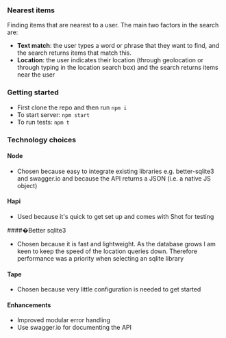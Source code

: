 ### Nearest items

Finding items that are nearest to a user. The main two factors in the search are:
- **Text match**: the user types a word or phrase that they want to find, and the search returns items that match this.
- **Location**: the user indicates their location (through geolocation or through typing in the location search box) and the search returns items near the user


### Getting started
- First clone the repo and then run `npm i`
- To start server: `npm start`
- To run tests: `npm t`

### Technology choices
#### Node
- Chosen because easy to integrate existing libraries e.g. better-sqlite3 and swagger.io and because the API returns a JSON (i.e. a native JS object)

#### Hapi
- Used because it's quick to get set up and comes with Shot for testing

####�Better sqlite3
- Chosen because it is fast and lightweight. As the database grows I am keen to keep the speed of the location queries down. Therefore performance was a priority when selecting an sqlite library

#### Tape
- Chosen because very little configuration is needed to get started

#### Enhancements
- Improved modular error handling
- Use swagger.io for documenting the API
